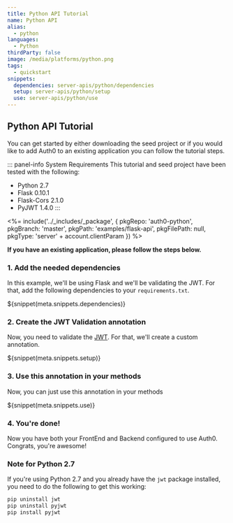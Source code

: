 ```yaml
---
title: Python API Tutorial
name: Python API
alias:
  - python
languages:
  - Python
thirdParty: false
image: /media/platforms/python.png
tags:
  - quickstart
snippets:
  dependencies: server-apis/python/dependencies
  setup: server-apis/python/setup
  use: server-apis/python/use
---
```


## Python API Tutorial

You can get started by either downloading the seed project or if you would like to add Auth0 to an existing application you can follow the tutorial steps.

::: panel-info System Requirements
This tutorial and seed project have been tested with the following:

* Python 2.7
* Flask 0.10.1
* Flask-Cors 2.1.0
* PyJWT 1.4.0
:::

<%= include('../_includes/_package', {
  pkgRepo: 'auth0-python',
  pkgBranch: 'master',
  pkgPath: 'examples/flask-api',
  pkgFilePath: null,
  pkgType: 'server' + account.clientParam
}) %>

**If you have an existing application, please follow the steps below.**

### 1. Add the needed dependencies

In this example, we'll be using Flask and we'll be validating the JWT. For that, add the following dependencies to your `requirements.txt`.

${snippet(meta.snippets.dependencies)}

### 2. Create the JWT Validation annotation

Now, you need to validate the [JWT](/jwt). For that, we'll create a custom annotation.

${snippet(meta.snippets.setup)}

### 3. Use this annotation in your methods

Now, you can just use this annotation in your methods

${snippet(meta.snippets.use)}

### 4. You're done!

Now you have both your FrontEnd and Backend configured to use Auth0. Congrats, you're awesome!

### Note for Python 2.7

If you're using Python 2.7 and you already have the `jwt` package installed, you need to do the following to get this working:

```bash
pip uninstall jwt
pip uninstall pyjwt
pip install pyjwt
```
